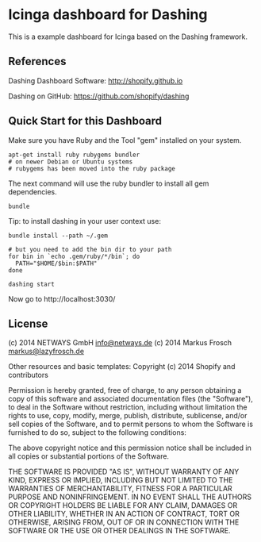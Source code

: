 Icinga dashboard for Dashing
============================

This is a example dashboard for Icinga based on the Dashing framework.

References
----------

Dashing Dashboard Software: http://shopify.github.io

Dashing on GitHub: https://github.com/shopify/dashing

Quick Start for this Dashboard
------------------------------

Make sure you have Ruby and the Tool "gem" installed on your system.

```
apt-get install ruby rubygems bundler
# on newer Debian or Ubuntu systems
# rubygems has been moved into the ruby package
```

The next command will use the ruby bundler to install all gem dependencies.

```
bundle
```

Tip: to install dashing in your user context use:

```
bundle install --path ~/.gem

# but you need to add the bin dir to your path
for bin in `echo .gem/ruby/*/bin`; do
  PATH="$HOME/$bin:$PATH"
done
```

```
dashing start
```

Now go to http://localhost:3030/

License
-------

(c) 2014 NETWAYS GmbH <info@netways.de>
(c) 2014 Markus Frosch <markus@lazyfrosch.de>

Other resources and basic templates:
 Copyright (c) 2014 Shopify and contributors

Permission is hereby granted, free of charge, to any person obtaining
a copy of this software and associated documentation files (the
"Software"), to deal in the Software without restriction, including
without limitation the rights to use, copy, modify, merge, publish,
distribute, sublicense, and/or sell copies of the Software, and to
permit persons to whom the Software is furnished to do so, subject to
the following conditions:

The above copyright notice and this permission notice shall be
included in all copies or substantial portions of the Software.

THE SOFTWARE IS PROVIDED "AS IS", WITHOUT WARRANTY OF ANY KIND,
EXPRESS OR IMPLIED, INCLUDING BUT NOT LIMITED TO THE WARRANTIES OF
MERCHANTABILITY, FITNESS FOR A PARTICULAR PURPOSE AND
NONINFRINGEMENT. IN NO EVENT SHALL THE AUTHORS OR COPYRIGHT HOLDERS BE
LIABLE FOR ANY CLAIM, DAMAGES OR OTHER LIABILITY, WHETHER IN AN ACTION
OF CONTRACT, TORT OR OTHERWISE, ARISING FROM, OUT OF OR IN CONNECTION
WITH THE SOFTWARE OR THE USE OR OTHER DEALINGS IN THE SOFTWARE.

